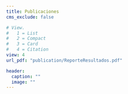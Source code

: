 ```yaml
---
title: Publicaciones
cms_exclude: false

# View.
#   1 = List
#   2 = Compact
#   3 = Card
#   4 = Citation
view: 4
url_pdf: "publication/ReporteResultados.pdf"

header:
  caption: ""
  image: ""
---
```

